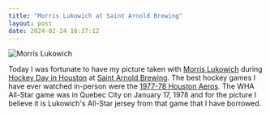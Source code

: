 ```yaml
---
title: "Morris Lukowich at Saint Arnold Brewing"
layout: post
date: 2024-02-24 16:37:12
---
```

<img src="https://coffeebucks.s3.amazonaws.com/20240224_141837.jpg" alt="Morris Lukowich" style="max-width: 600px; max-height: 450px;">

Today I was fortunate to have my picture taken with [Morris Lukowich](https://en.wikipedia.org/wiki/Morris_Lukowich) during [Hockey Day in Houston](https://www.houstonpress.com/event/hockey-day-in-houston-17291274) at [Saint Arnold Brewing](https://www.saintarnold.com/).  The best hockey games I have ever watched in-person were the [1977-78 Houston Aeros](https://en.wikipedia.org/wiki/1977%E2%80%9378_Houston_Aeros_season).  The WHA All-Star game was in Quebec City on January 17, 1978 and for the picture I believe it is Lukowich's All-Star jersey from that game that I have borrowed.
